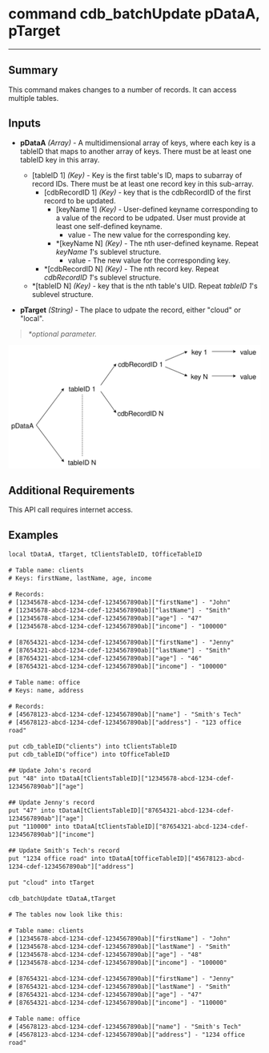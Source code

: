 # command cdb_batchUpdate pDataA, pTarget
---
## Summary
This command makes changes to a number of records. It can access multiple tables.

## Inputs
* **pDataA** *(Array)* - A multidimensional array of keys, where each key is a tableID that maps to another array of keys. There must be at least one tableID key in this array.
    * [tableID 1] *(Key)* - Key is the first table's ID, maps to subarray of record IDs. There must be at least one record key in this sub-array.
    	* [cdbRecordID 1] *(Key)* - key that is the cdbRecordID of the first record to be updated. 
    		* [keyName 1] *(Key)* - User-defined keyname corresponding to a value of the record to be udpated. User must provide at least one self-defined keyname.
    			*  value - The new value for the corresponding key.
    		* \*[keyName N] *(Key)* - The nth user-defined keyname. Repeat *keyName 1*'s sublevel structure.
    			*  value - The new value for the corresponding key.
    	* \*[cdbRecordID N] *(Key)* - The nth record key. Repeat *cdbRecordID 1*'s sublevel structure.
    * \*[tableID N] *(Key)* - key that is the nth table's UID. Repeat *tableID 1*'s sublevel structure.

* **pTarget** *(String)* - The place to udpate the record, either "cloud" or "local".

> _*optional parameter._

![Update Input Diagram](images/BatchUpdateInput.svg)
## Additional Requirements
This API call requires internet access.

## Examples
```livecodeserver
local tDataA, tTarget, tClientsTableID, tOfficeTableID
     
# Table name: clients						
# Keys: firstName, lastName, age, income	

# Records: 
# [12345678-abcd-1234-cdef-1234567890ab]["firstName"] - "John"
# [12345678-abcd-1234-cdef-1234567890ab]["lastName"] - "Smith"
# [12345678-abcd-1234-cdef-1234567890ab]["age"] - "47"
# [12345678-abcd-1234-cdef-1234567890ab]["income"] - "100000"
                                       
# [87654321-abcd-1234-cdef-1234567890ab]["firstName"] - "Jenny"
# [87654321-abcd-1234-cdef-1234567890ab]["lastName"] - "Smith"
# [87654321-abcd-1234-cdef-1234567890ab]["age"] - "46"
# [87654321-abcd-1234-cdef-1234567890ab]["income"] - "100000"
                                       
# Table name: office
# Keys: name, address

# Records:
# [45678123-abcd-1234-cdef-1234567890ab]["name"] - "Smith's Tech"
# [45678123-abcd-1234-cdef-1234567890ab]["address"] - "123 office road"
                                       
put cdb_tableID("clients") into tClientsTableID                                       
put cdb_tableID("office") into tOfficeTableID

## Update John's record
put "48" into tDataA[tClientsTableID]["12345678-abcd-1234-cdef-1234567890ab"]["age"]

## Update Jenny's record
put "47" into tDataA[tClientsTableID]["87654321-abcd-1234-cdef-1234567890ab"]["age"]
put "110000" into tDataA[tClientsTableID]["87654321-abcd-1234-cdef-1234567890ab"]["income"]

## Update Smith's Tech's record
put "1234 office road" into tDataA[tOfficeTableID]["45678123-abcd-1234-cdef-1234567890ab"]["address"]

put "cloud" into tTarget

cdb_batchUpdate tDataA,tTarget

# The tables now look like this:

# Table name: clients						
# [12345678-abcd-1234-cdef-1234567890ab]["firstName"] - "John"
# [12345678-abcd-1234-cdef-1234567890ab]["lastName"] - "Smith"
# [12345678-abcd-1234-cdef-1234567890ab]["age"] - "48"
# [12345678-abcd-1234-cdef-1234567890ab]["income"] - "100000"
                                       
# [87654321-abcd-1234-cdef-1234567890ab]["firstName"] - "Jenny"
# [87654321-abcd-1234-cdef-1234567890ab]["lastName"] - "Smith"
# [87654321-abcd-1234-cdef-1234567890ab]["age"] - "47"
# [87654321-abcd-1234-cdef-1234567890ab]["income"] - "110000"

# Table name: office
# [45678123-abcd-1234-cdef-1234567890ab]["name"] - "Smith's Tech"
# [45678123-abcd-1234-cdef-1234567890ab]["address"] - "1234 office road"
```